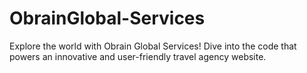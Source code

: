 # ObrainGlobal-Services
Explore the world with Obrain Global Services!  Dive into the code that powers an innovative and user-friendly travel agency website. 
